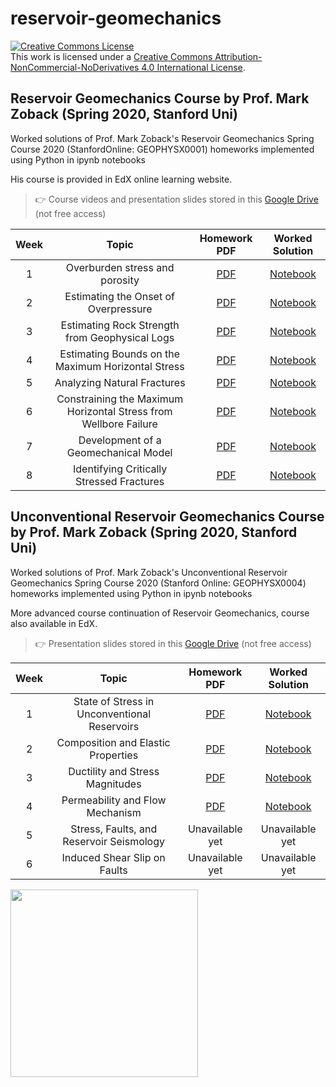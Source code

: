 # reservoir-geomechanics

<a rel="license" href="http://creativecommons.org/licenses/by-nc-nd/4.0/"><img alt="Creative Commons License" style="border-width:0" src="https://i.creativecommons.org/l/by-nc-nd/4.0/88x31.png" /></a><br />This work is licensed under a <a rel="license" href="http://creativecommons.org/licenses/by-nc-nd/4.0/">Creative Commons Attribution-NonCommercial-NoDerivatives 4.0 International License</a>.

## Reservoir Geomechanics Course by Prof. Mark Zoback (Spring 2020, Stanford Uni)

Worked solutions of Prof. Mark Zoback's Reservoir Geomechanics Spring Course 2020 (StanfordOnline: GEOPHYSX0001) homeworks implemented using Python in ipynb notebooks

His course is provided in EdX online learning website.

> 👉 Course videos and presentation slides stored in this [Google Drive](https://drive.google.com/open?id=1E3rFXfXdwubZjBrKM-GI1AhdWCrYo3O-) (not free access)

|Week|Topic|Homework PDF|Worked Solution|
|:---:|:---:|:---:|:---:|
|1|Overburden stress and porosity|[PDF](https://github.com/yohanesnuwara/reservoir-geomechanics/blob/master/homework%201/Homework%201_due%2024%20feb.pdf)|[Notebook](https://github.com/yohanesnuwara/reservoir-geomechanics/blob/master/homework%201/homework1.ipynb)|
|2|Estimating the Onset of Overpressure|[PDF](https://github.com/yohanesnuwara/reservoir-geomechanics/blob/master/homework%202/Reservoir_Geomechancis_MOOC_HW_2_2020.pdf)|[Notebook](https://github.com/yohanesnuwara/reservoir-geomechanics/blob/master/homework%202/homework2.ipynb)|
|3|Estimating Rock Strength from Geophysical Logs|[PDF](https://github.com/yohanesnuwara/reservoir-geomechanics/blob/master/homework%203/Reservoir_Geomechanics_MOOC_HW_3_2020.pdf)|[Notebook](https://github.com/yohanesnuwara/reservoir-geomechanics/blob/master/homework%203/homework3_reservoir_geomechanics.ipynb)|
|4|Estimating Bounds on the Maximum Horizontal Stress|[PDF](https://github.com/yohanesnuwara/reservoir-geomechanics/blob/master/homework%204/Reservoir_Geomechanics_MOOC_HW4_2020.pdf)|[Notebook](https://github.com/yohanesnuwara/reservoir-geomechanics/blob/master/homework%204/homework4_reservoir_geomechanics.ipynb)|
|5|Analyzing Natural Fractures|[PDF](https://github.com/yohanesnuwara/reservoir-geomechanics/blob/master/homework%205/Reservoir_Geomechanics_MOOC_HW5_2020.pdf)|[Notebook](https://github.com/yohanesnuwara/reservoir-geomechanics/blob/master/homework%205/homework5_reservoir_geomechanics.ipynb)|
|6|Constraining the Maximum Horizontal Stress from Wellbore Failure|[PDF](https://github.com/yohanesnuwara/reservoir-geomechanics/blob/master/homework%206/Reservoir_Geomechanics_MOOC_HW6_2020.pdf)|[Notebook](https://github.com/yohanesnuwara/reservoir-geomechanics/blob/master/homework%206/homework6_reservoir_geomechanics.ipynb)|
|7|Development of a Geomechanical Model|[PDF](https://github.com/yohanesnuwara/reservoir-geomechanics/blob/master/homework%207/Reservoir_Geomechanics_MOOC_HW7_2020.pdf)|[Notebook](https://github.com/yohanesnuwara/reservoir-geomechanics/blob/master/homework%207/REVISED_homework7_reservoir_geomechanics.ipynb)|
|8|Identifying Critically Stressed Fractures|[PDF](https://github.com/yohanesnuwara/reservoir-geomechanics/blob/master/homework%208/Reservoir_Geomechanics_MOOC_HW8_2020.pdf)|[Notebook](https://github.com/yohanesnuwara/reservoir-geomechanics/blob/master/homework%208/homework8_resgeomech_finally.ipynb)|

## Unconventional Reservoir Geomechanics Course by Prof. Mark Zoback (Spring 2020, Stanford Uni)

Worked solutions of Prof. Mark Zoback's Unconventional Reservoir Geomechanics Spring Course 2020 (Stanford Online: GEOPHYSX0004) homeworks implemented using Python in ipynb notebooks

More advanced course continuation of Reservoir Geomechanics, course also available in EdX.

> 👉 Presentation slides stored in this [Google Drive](https://drive.google.com/open?id=1Y-j5ZvLvhPrvSRRozMQw1JnWsn-QiiIZ) (not free access)

|Week|Topic|Homework PDF|Worked Solution|
|:---:|:---:|:---:|:---:|
|1|State of Stress in Unconventional Reservoirs|[PDF](https://github.com/yohanesnuwara/reservoir-geomechanics/blob/master/unconve/homework%201/GP208_Spring_2020_Homework_1_edX.pdf)|[Notebook](https://github.com/yohanesnuwara/reservoir-geomechanics/blob/master/unconve/homework%201/homework1_unconve_geomechanics.ipynb)|
|2|Composition and Elastic Properties|[PDF](https://github.com/yohanesnuwara/reservoir-geomechanics/blob/master/unconve/homework%202/GP208_Spring_2020_Homework_2_edX.pdf)|[Notebook](https://github.com/yohanesnuwara/reservoir-geomechanics/blob/master/unconve/homework%202/homework2_unconve_geomechanics.ipynb)|
|3|Ductility and Stress Magnitudes|[PDF](https://github.com/yohanesnuwara/reservoir-geomechanics/blob/master/unconve/homework%203/GP208_Spring_2020_Homework_3_edX.pdf)|[Notebook](https://github.com/yohanesnuwara/reservoir-geomechanics/blob/master/unconve/homework%203/homework3_unconve_geomech.ipynb)|
|4|Permeability and Flow Mechanism|[PDF](https://github.com/yohanesnuwara/reservoir-geomechanics/blob/master/unconve/homework%204/Revised_GP208_Spring_2020_Homework_4_v2.pdf)|[Notebook](https://github.com/yohanesnuwara/reservoir-geomechanics/blob/master/unconve/homework%204/homework4_unconve_geomech.ipynb)|
|5|Stress, Faults, and Reservoir Seismology|Unavailable yet|Unavailable yet|
|6|Induced Shear Slip on Faults|Unavailable yet|Unavailable yet|

<div>
<img src="https://user-images.githubusercontent.com/51282928/76139144-376a1180-6080-11ea-9943-d4ce06ff9608.png" width="300"/>
</div>
